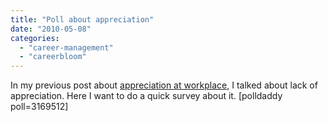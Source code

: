 ```yaml
---
title: "Poll about appreciation"
date: "2010-05-08"
categories: 
  - "career-management"
  - "careerbloom"
---
```


In my previous post about [appreciation at workplace](http://careermanagement.wordpress.com/2010/05/08/appreciation-at-workplace/), I talked about lack of appreciation. Here I want to do a quick survey about it. \[polldaddy poll=3169512\]
